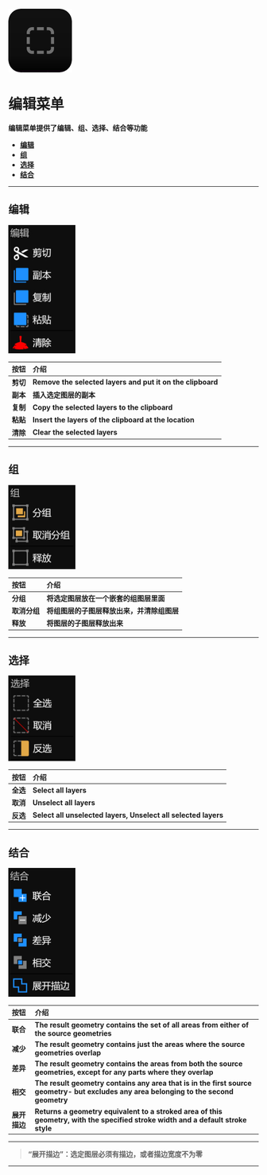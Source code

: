 ![Image](Images/AllMenus_EditMenu.png)
# **编辑菜单**
**编辑菜单提供了编辑、组、选择、结合等功能**
- [**编辑**](#编辑)
- [**组**](#组)
- [**选择**](#选择)
- [**结合**](#结合)


---
## **编辑**
![Image](Images/AllMenus_EditMenu_Edit.jpg)

|**按钮**|**介绍**|
|:-|:-|
|**剪切**|**Remove the selected layers and put it on the clipboard**|
|**副本**|**插入选定图层的副本**|
|**复制**|**Copy the selected layers to the clipboard**|
|**粘贴**|**Insert the layers of the clipboard at the location**|
|**清除**|**Clear the selected layers**|


---
## **组**
![Image](Images/AllMenus_EditMenu_Group.jpg)

|**按钮**|**介绍**|
|:-|:-|
|**分组**|**将选定图层放在一个嵌套的组图层里面**|
|**取消分组**|**将组图层的子图层释放出来，并清除组图层**|
|**释放**|**将图层的子图层释放出来**|


---
## **选择**
![Image](Images/AllMenus_EditMenu_Select.jpg)

|**按钮**|**介绍**|
|:-|:-|
|**全选**|**Select all layers**|
|**取消**|**Unselect all layers**|
|**反选**|**Select all unselected layers, Unselect all selected layers**|


---
## **结合**
![Image](Images/AllMenus_EditMenu_Combine.jpg)

|**按钮**|**介绍**|
|:-|:-|
|**联合**|**The result geometry contains the set of all areas from either of the source geometries**|
|**减少**|**The result geometry contains just the areas where the source geometries overlap**|
|**差异**|**The result geometry contains the areas from both the source geometries, except for any parts where they overlap**|
|**相交**|**The result geometry contains any area that is in the first source geometry- but  excludes any area belonging to the second geometry**|
|**展开描边**|**Returns a geometry equivalent to a stroked area of this geometry, with the specified stroke width and a default stroke style**|


---
> **“展开描边”：选定图层必须有描边，或者描边宽度不为零**


---